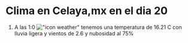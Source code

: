 # Clima en Celaya,mx en el dia 20

1. A las 1:0 !["icon weather"](http://openweathermap.org/img/w/10n.png) tenemos una temperatura de 16.21 C con lluvia ligera y  vientos de 2.6 y nubosidad al 75%
